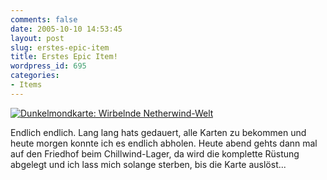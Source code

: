 ```yaml
---
comments: false
date: 2005-10-10 14:53:45
layout: post
slug: erstes-epic-item
title: Erstes Epic Item!
wordpress_id: 695
categories:
- Items
---
```


[![Dunkelmondkarte: Wirbelnde Netherwind-Welt](http://static.flickr.com/27/51111671_6985d75e17.jpg)](http://www.flickr.com/photos/walsweer/51111671/)

Endlich endlich. Lang lang hats gedauert, alle Karten zu bekommen und heute morgen konnte ich es endlich abholen. Heute abend gehts dann mal auf den Friedhof beim Chillwind-Lager, da wird die komplette Rüstung abgelegt und ich lass mich solange sterben, bis die Karte auslöst...
